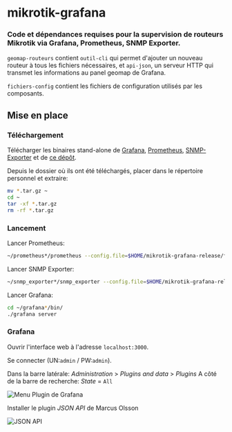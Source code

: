# mikrotik-grafana

### Code et dépendances requises pour la supervision de routeurs Mikrotik via Grafana, Prometheus, SNMP Exporter.

```geomap-routeurs``` contient ```outil-cli``` qui permet d'ajouter un nouveau routeur à tous les fichiers nécessaires, et ```api-json```, un serveur HTTP qui transmet les informations au panel geomap de Grafana.

```fichiers-config``` contient les fichiers de configuration utilisés par les composants.

## Mise en place

### Téléchargement

Télécharger les binaires stand-alone de [Grafana](https://grafana.com/get/?tab=self-managed), [Prometheus](https://prometheus.io/download/), [SNMP-Exporter](https://github.com/prometheus/snmp_exporter/releases) et de [ce dépôt](https://github.com/bakraw/mikrotik-grafana/releases).

Depuis le dossier où ils ont été téléchargés, placer dans le répertoire personnel et extraire:
```bash
mv *.tar.gz ~
cd ~
tar -xf *.tar.gz
rm -rf *.tar.gz
```

### Lancement

Lancer Prometheus:
```bash
~/prometheus*/prometheus --config.file=$HOME/mikrotik-grafana-release/fichiers-config/prometheus_config.yml
```

Lancer SNMP Exporter:
```bash
~/snmp_exporter*/snmp_exporter --config.file=$HOME/mikrotik-grafana-release/fichiers-config/snmp_config.yml
```

Lancer Grafana:
```bash
cd ~/grafana*/bin/
./grafana server
```

### Grafana

Ouvrir l'interface web à l'adresse ```localhost:3000```.

Se connecter (UN:```admin``` / PW:```admin```).

Dans la barre latérale: *Administration* > *Plugins and data* > *Plugins*
A côté de la barre de recherche: *State* = ```All```

![Menu Plugin de Grafana](https://github.com/bakraw/mikrotik-grafana/assets/161661948/ee092fb0-bfa8-4260-801c-b95fcdd0b77b)

Installer le plugin *JSON API* de Marcus Olsson

![JSON API](https://github.com/bakraw/mikrotik-grafana/assets/161661948/28660e68-0f56-4d53-92a4-50dd030e6fb7)